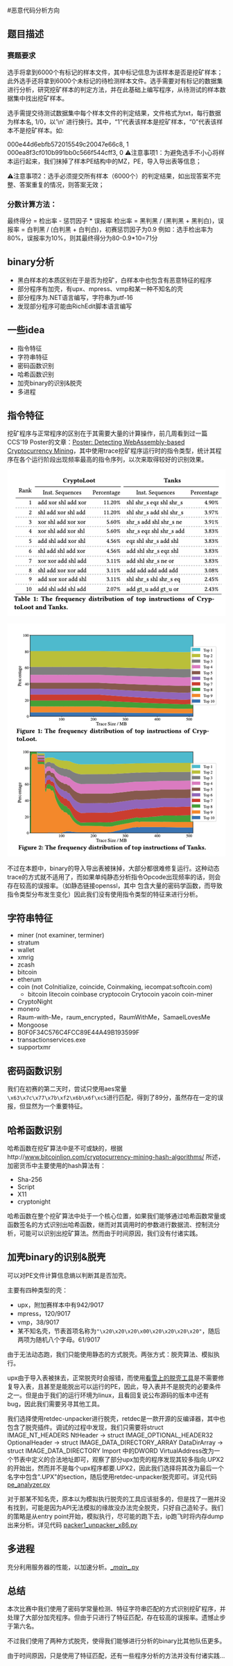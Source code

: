 #恶意代码分析方向

## 题目描述

### 赛题要求

选手将拿到6000个有标记的样本文件，其中标记信息为该样本是否是挖矿样本；此外选手还将拿到6000个未标记的待检测样本文件。选手需要对有标记的数据集进行分析，研究挖矿样本的判定方法，并在此基础上编写程序，从待测试的样本数据集中找出挖矿样本。

选手需提交待测试数据集中每个样本文件的判定结果，文件格式为txt，每行数据为样本名, 1/0，以’\n’ 进行换行。其中，“1”代表该样本是挖矿样本，“0”代表该样本不是挖矿样本。如:

000e44d6ebfb572015549c20047e66c8, 1
000ea8f3cf010b991bb0c566f544cff3, 0
⚠️注意事项1：为避免选手不小心将样本运行起来，我们抹掉了样本PE结构中的MZ，PE，导入导出表等信息；

⚠️注意事项2：选手必须提交所有样本（6000个）的判定结果，如出现答案不完整、答案重复的情况，则答案无效；

### 分数计算方法：

最终得分 = 检出率 - 惩罚因子 * 误报率
检出率 = 黑判黑 / (黑判黑 + 黑判白)，误报率 = 白判黑 / (白判黑 + 白判白)，初赛惩罚因子为0.9
例如：选手检出率为80%，误报率为10%，则其最终得分为80-0.9*10=71分



## binary分析

- 黑白样本的本质区别在于是否为挖矿，白样本中也包含有恶意特征的程序
- 部分程序有加壳，有upx、mpress、vmp和某一种不知名的壳
- 部分程序为.NET语言编写，字符串为utf-16
- 发现部分程序可能由RichEdit脚本语言编写



## 一些idea

- 指令特征
- 字符串特征
- 密码函数识别
- 哈希函数识别
- 加壳binary的识别&脱壳
- 多进程



## 指令特征

挖矿程序与正常程序的区别在于其需要大量的计算操作，前几周看到过一篇CCS'19 Poster的文章：[Poster: Detecting WebAssembly-based Cryptocurrency Mining](https://dl.acm.org/doi/pdf/10.1145/3319535.3363287)，其中使用trace挖矿程序运行时的指令类型，统计其程序在各个运行阶段出现频率最高的指令序列，以次来取得较好的识别效果。

![image-20200819181503740](README/image-20200819181503740.png)

![image-20200819181525584](README/image-20200819181525584.png)

不过在本题中，binary的导入导出表被抹掉，大部分都很难修复运行。这种动态trace的方式就不适用了，而如果单纯静态分析指令Opcode出现频率的话，则会存在较高的误报率。（如静态链接openssl，其中 包含大量的密码学函数，而导致指令类型分布发生变化）因此我们没有使用指令类型的特征来进行分析。



## 字符串特征

- miner (not examiner, terminer)
- stratum
- wallet
- xmrig
- zcash
- bitcoin
- etherum
- coin (not CoInitialize, coincide, Coinmaking, iecompat:softcoin.com)
  - bitcoin litecoin coinbase cryptocoin Crytocoin yacoin coin-miner
- CryptoNight
- monero
- Raum-with-Me，raum_encrypted，RaumWithMe，SamaelLovesMe
- Mongoose
- B0F0F34C576C4FCC89E44A49B193599F
- transactionservices.exe
- supportxmr



## 密码函数识别

我们在初赛的第二天时，尝试只使用aes常量`\x63\x7c\x77\x7b\xf2\x6b\x6f\xc5`进行匹配，得到了89分，虽然存在一定的误报，但显然为一个重要特征。



## 哈希函数识别

哈希函数在挖矿算法中是不可或缺的，根据http://www.bitcoinlion.com/cryptocurrency-mining-hash-algorithms/ 所述，加密货币中主要使用的hash算法有：

- Sha-256
- Script
- X11
- cryptonight

哈希函数在整个挖矿算法中处于一个核心位置，如果我们能够通过哈希函数常量或函数签名的方式识别出哈希函数，继而对其调用时的参数进行数据流、控制流分析，可能可以识别出挖矿算法。然而由于时间原因，我们没有付诸实践。



## 加壳binary的识别&脱壳

可以对PE文件计算信息熵以判断其是否加壳。

主要有四种类型的壳：

- upx，附加赛样本中有942/9017
- mpress，120/9017
- vmp，38/9017
- 某不知名壳，节表首项名称为`"\x20\x20\x20\x00\x20\x20\x20\x20"`，随后两项为随机八个字母。61/9017

由于无法动态跑，我们只能使用静态的方式脱壳。两张方式：脱壳算法、模拟执行。

upx由于导入表被抹去，正常脱壳时会报错，而使用[看雪上的脱壳工具](https://bbs.pediy.com/thread-75652.htm)是不需要修复导入表，且甚至是能脱出可以运行的PE，因此，导入表并不是脱壳的必要条件之一。但是由于我们的运行环境为linux，且看回复说公布源码的版本中还有bug，因此我们需要另寻其他工具。

我们选择使用retdec-unpacker进行脱壳，retdec是一款开源的反编译器，其中也包含了脱壳插件。调试的过程中发现，我们只需要将struct IMAGE_NT_HEADERS NtHeader -> struct IMAGE_OPTIONAL_HEADER32 OptionalHeader -> struct IMAGE_DATA_DIRECTORY_ARRAY DataDirArray -> struct IMAGE_DATA_DIRECTORY Import 中的DWORD VirtualAddress改为一个节表中定义的合法地址即可，观察了部分upx加壳的程序发现其较多指向.UPX2的开始出，然而并不是每个upx程序都要.UPX2，因此我们选择将其改为最后一个名字中包含".UPX"的section，随后使用retdec-unpacker脱壳即可。详见代码 [pe_analyzer.py](./workspace/analyzer/pe_analyzer.py)

对于那某不知名壳，原本以为模拟执行脱壳的工具应该挺多的，但是找了一圈并没有找到，可能是因为API无法模拟的缘故没办法完全脱壳，只好自己造轮子。我们的策略是从entry point开始，模拟执行，尽可能的跑下去，ip跑飞时将内存dump出来分析。详见代码 [packer1_unpacker_x86.py](./workspace/analyzer/packer1_unpacker_x86.py)



## 多进程

充分利用服务器的性能，以加速分析。[\__main__.py](./workspace/analyzer/__main__.py)



## 总结

本次比赛中我们使用了密码学常量检测、特征字符串匹配的方式识别挖矿程序，并处理了大部分加壳程序。但由于只进行了特征匹配，存在较高的误报率。遗憾止步于第六名。

不过我们使用了两种方式脱壳，使得我们能够进行分析的binary比其他队伍更多。

由于时间原因，只是使用了特征匹配，还有一些程序分析的方法并没有付诸实践...